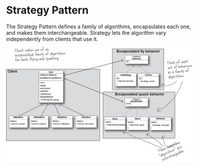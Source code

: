 # Strategy Pattern

The Strategy Pattern defines a family of algorithms, encapsulates each one,
and makes them interchangeable. Strategy lets the algorithm vary independently from clients that use it.

![Alt text](duck-strategy.png)
